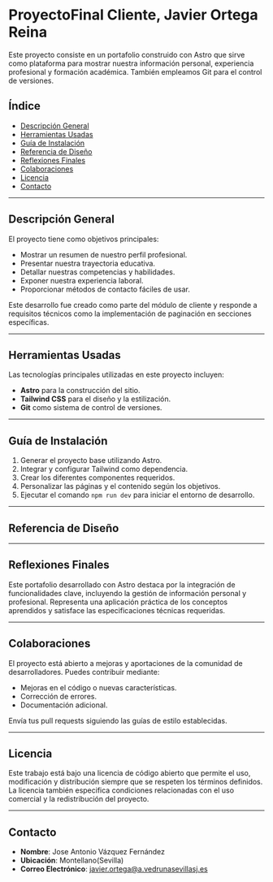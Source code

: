 # ProyectoFinal Cliente, Javier Ortega Reina

Este proyecto consiste en un portafolio construido con Astro que sirve como plataforma para mostrar nuestra información personal, experiencia profesional y formación académica. También empleamos Git para el control de versiones.

## Índice
- [Descripción General](#Descripción-General)
- [Herramientas Usadas](#Herramientas-Usadas)
- [Guía de Instalación](#Guía-de-Instalación)
- [Referencia de Diseño](#Referencia-de-Diseño)
- [Reflexiones Finales](#Reflexiones-Finales)
- [Colaboraciones](#Colaboraciones)
- [Licencia](#Licencia)
- [Contacto](#Contacto)

---

## Descripción General

El proyecto tiene como objetivos principales:
- Mostrar un resumen de nuestro perfil profesional.
- Presentar nuestra trayectoria educativa.
- Detallar nuestras competencias y habilidades.
- Exponer nuestra experiencia laboral.
- Proporcionar métodos de contacto fáciles de usar.

Este desarrollo fue creado como parte del módulo de cliente y responde a requisitos técnicos como la implementación de paginación en secciones específicas.

---

## Herramientas Usadas

Las tecnologías principales utilizadas en este proyecto incluyen:
- **Astro** para la construcción del sitio.
- **Tailwind CSS** para el diseño y la estilización.
- **Git** como sistema de control de versiones.

---

## Guía de Instalación
1. Generar el proyecto base utilizando Astro.
2. Integrar y configurar Tailwind como dependencia.
3. Crear los diferentes componentes requeridos.
4. Personalizar las páginas y el contenido según los objetivos.
5. Ejecutar el comando `npm run dev` para iniciar el entorno de desarrollo.

---

## Referencia de Diseño

---

## Reflexiones Finales
Este portafolio desarrollado con Astro destaca por la integración de funcionalidades clave, incluyendo la gestión de información personal y profesional. Representa una aplicación práctica de los conceptos aprendidos y satisface las especificaciones técnicas requeridas.

---

## Colaboraciones
El proyecto está abierto a mejoras y aportaciones de la comunidad de desarrolladores. Puedes contribuir mediante:
- Mejoras en el código o nuevas características.
- Corrección de errores.
- Documentación adicional.

Envía tus pull requests siguiendo las guías de estilo establecidas.

---

## Licencia
Este trabajo está bajo una licencia de código abierto que permite el uso, modificación y distribución siempre que se respeten los términos definidos. La licencia también especifica condiciones relacionadas con el uso comercial y la redistribución del proyecto.

---

## Contacto
- **Nombre**: Jose Antonio Vázquez Fernández
- **Ubicación**: Montellano(Sevilla)
- **Correo Electrónico**: javier.ortega@a.vedrunasevillasj.es
